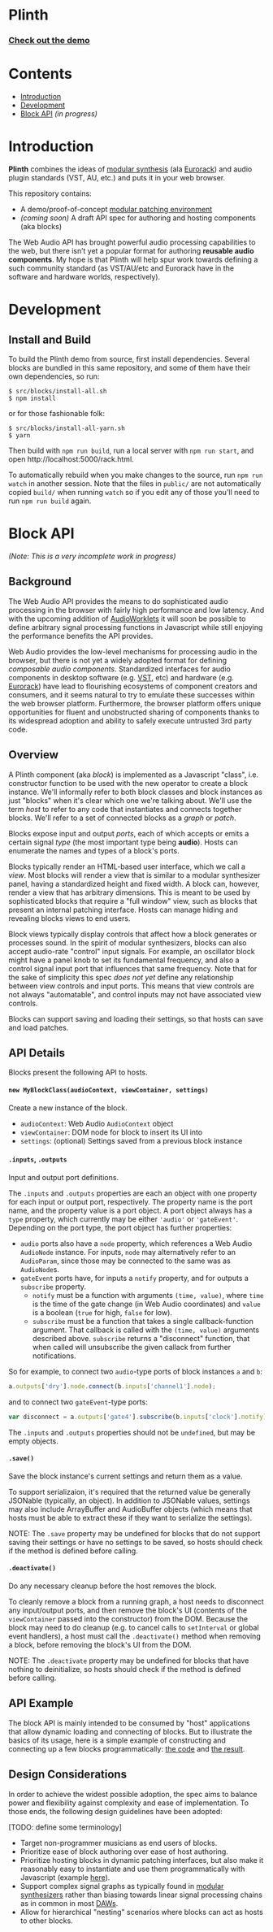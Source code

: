 # Plinth

### [Check out the demo](https://rsimmons.github.io/plinth/rack.html)

# Contents

- [Introduction](#introduction)
- [Development](#development)
- [Block API](#block-api) *(in progress)*

# Introduction

**Plinth** combines the ideas of [modular synthesis](https://en.wikipedia.org/wiki/Modular_synthesizer) (ala [Eurorack](https://en.wikipedia.org/wiki/Doepfer_A-100)) and audio plugin standards (VST, AU, etc.) and puts it in your web browser.

This repository contains:
- A demo/proof-of-concept [modular patching environment](https://rsimmons.github.io/plinth/rack.html)
- *(coming soon)* A draft API spec for authoring and hosting components (aka blocks)

The Web Audio API has brought powerful audio processing capabilities to the web, but there isn’t yet a popular format for authoring **reusable audio components**. My hope is that Plinth will help spur work towards defining a such community standard (as VST/AU/etc and Eurorack have in the software and hardware worlds, respectively).

# Development

## Install and Build

To build the Plinth demo from source, first install dependencies. Several blocks are bundled in this same repository, and some of them have their own dependencies, so run:

```
$ src/blocks/install-all.sh
$ npm install
```

or for those fashionable folk:

```
$ src/blocks/install-all-yarn.sh
$ yarn
```

Then build with `npm run build`, run a local server with `npm run start`, and open http://localhost:5000/rack.html.

To automatically rebuild when you make changes to the source, run `npm run watch` in another session. Note that the files in `public/` are not automatically copied `build/` when running `watch` so if you edit any of those you'll need to run `npm run build` again. 

# Block API

*(Note: This is a very incomplete work in progress)*

## Background

The Web Audio API provides the means to do sophisticated audio processing in the browser with fairly high performance and low latency. And with the upcoming addition of [AudioWorklets](https://webaudio.github.io/web-audio-api/#AudioWorklet) it will soon be possible to define arbitrary signal processing functions in Javascript while still enjoying the performance benefits the API provides.

Web Audio provides the low-level mechanisms for processing audio in the browser, but there is not yet a widely adopted format for defining *composable audio components*. Standardized interfaces for audio components in desktop software (e.g. [VST](https://en.wikipedia.org/wiki/Virtual_Studio_Technology), etc) and hardware (e.g. [Eurorack](https://en.wikipedia.org/wiki/Doepfer_A-100)) have lead to flourishing ecosystems of component creators and consumers, and it seems natural to try to emulate these successes within the web browser platform. Furthermore, the browser platform offers unique opportunities for fluent and unobstructed sharing of components thanks to its widespread adoption and ability to safely execute untrusted 3rd party code.

## Overview

A Plinth component (aka *block*) is implemented as a Javascript "class", i.e. constructor function to be used with the new operator to create a block instance. We'll informally refer to both block classes and block instances as just "blocks" when it's clear which one we're talking about. We'll use the term *host* to refer to any code that instantiates and connects together blocks. We'll refer to a set of connected blocks as a *graph* or *patch*.

Blocks expose input and output *ports*, each of which accepts or emits a certain signal *type* (the most important type being **audio**). Hosts can enumerate the names and types of a block's ports.

Blocks typically render an HTML-based user interface, which we call a *view*. Most blocks will render a view that is similar to a modular synthesizer panel, having a standardized height and fixed width. A block can, however, render a view that has arbitrary dimensions. This is meant to be used by sophisticated blocks that require a "full window" view, such as blocks that present an internal patching interface. Hosts can manage hiding and revealing blocks views to end users.

Block views typically display controls that affect how a block generates or processes sound. In the spirit of modular synthesizers, blocks can also accept audio-rate "control" input signals. For example, an oscillator block might have a panel knob to set its fundamental frequency, and also a control signal input port that influences that same frequency. Note that for the sake of simplicity this spec *does not yet* define any relationship between view controls and input ports. This means that view controls are not always "automatable", and control inputs may not have associated view controls.

Blocks can support saving and loading their settings, so that hosts can save and load patches.

## API Details

Blocks present the following API to hosts.

#### `new MyBlockClass(audioContext, viewContainer, settings)`

Create a new instance of the block.

- `audioContext`: Web Audio `AudioContext` object
- `viewContainer`: DOM node for block to insert its UI into
- `settings`: (optional) Settings saved from a previous block instance

#### `.inputs`, `.outputs`

Input and output port definitions.

The `.inputs` and `.outputs` properties are each an object with one property for each input or output port, respectively. The property name is the port name, and the property value is a port object. A port object always has a `type` property, which currently may be either `'audio'` or `'gateEvent'`. Depending on the port type, the port object has further properties:

- `audio` ports also have a `node` property, which references a Web Audio `AudioNode` instance. For inputs, `node` may alternatively refer to an `AudioParam`, since those may be connected to the same was as `AudioNode`s.
- `gateEvent` ports have, for inputs a `notify` property, and for outputs a `subscribe` property.
  - `notify` must be a function with arguments `(time, value)`, where `time` is the time of the gate change (in Web Audio coordinates) and `value` is a boolean (`true` for high, `false` for low).
  - `subscribe` must be a function that takes a single callback-function argument. That callback is called with the `(time, value)` arguments described above. `subscribe` returns a "disconnect" function, that when called will unsubscribe the given callack from further notifications.
 
So for example, to connect two `audio`-type ports of block instances `a` and `b`:

```js
a.outputs['dry'].node.connect(b.inputs['channel1'].node);
```

and to connect two `gateEvent`-type ports:

```js
var disconnect = a.outputs['gate4'].subscribe(b.inputs['clock'].notify);
```

The `.inputs` and `.outputs` properties should not be `undefined`, but may be empty objects.

#### `.save()`

Save the block instance's current settings and return them as a value.

To support serializaion, it's required that the returned value be generally JSONable (typically, an object). In addition to JSONable values, settings may also include ArrayBuffer and AudioBuffer objects (which means that hosts must be able to extract these if they want to serialize the settings).

NOTE: The `.save` property may be undefined for blocks that do not support saving their settings or have no settings to be saved, so hosts should check if the method is defined before calling.

#### `.deactivate()`

Do any necessary cleanup before the host removes the block.

To cleanly remove a block from a running graph, a host needs to disconnect any input/output ports, and then remove the block's UI (contents of the `viewContainer` passed into the constructor) from the DOM. Because the block may need to do cleanup (e.g. to cancel calls to `setInterval` or global event handlers), a host must call the `.deactivate()` method when removing a block, before removing the block's UI from the DOM.

NOTE: The `.deactivate` property may be undefined for blocks that have nothing to deinitialize, so hosts should check if the method is defined before calling.

## API Example

The block API is mainly intended to be consumed by "host" applications that allow dynamic loading and connecting of blocks. But to illustrate the basics of its usage, here is a simple example of constructing and connecting up a few blocks programmatically: [the code](https://github.com/rsimmons/plinth/blob/master/src/programmatic.js) and [the result](https://rsimmons.github.io/plinth/programmatic.html).

## Design Considerations

In order to achieve the widest possible adoption, the spec aims to balance power and flexibility against complexity and ease of implementation. To those ends, the following design guidelines have been adopted:

[TODO: define some terminology]
* Target non-programmer musicians as end users of blocks.
* Prioritize ease of block authoring over ease of host authoring.
* Prioritize hosting blocks in dynamic patching interfaces, but also make it reasonably easy to instantiate and use them programmatically with Javascript (example [here](https://rsimmons.github.io/plinth/programmatic.html)).
* Support complex signal graphs as typically found in [modular synthesizers](https://en.wikipedia.org/wiki/Modular_synthesizer) rather than biasing towards linear signal processing chains as in common in most [DAWs](https://en.wikipedia.org/wiki/Digital_audio_workstation).
* Allow for hierarchical "nesting" scenarios where blocks can act as hosts to other blocks.
